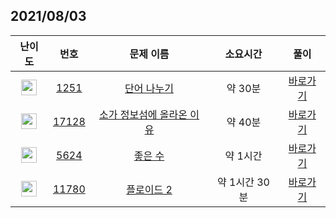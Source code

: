 ## 2021/08/03
| 난이도 | 번호 | 문제 이름 | 소요시간 | 풀이 
|:------:|:----:|:---------:|:------:|:------:|
| <img height="25px" width="25px" src="https://static.solved.ac/tier_small/6.svg"/> | [1251](https://www.acmicpc.net/problem/1251) | [단어 나누기](https://www.acmicpc.net/problem/1251) | 약 30분 | [바로가기](https://github.com/MinsangKong/DailyProblem/blob/main/08-03/1.py)| 
| <img height="25px" width="25px" src="https://static.solved.ac/tier_small/9.svg"/> | [17128](https://www.acmicpc.net/problem/17128) | [소가 정보섬에 올라온 이유](https://www.acmicpc.net/problem/17128) | 약 40분 | [바로가기](https://github.com/MinsangKong/DailyProblem/blob/main/08-03/2.py)|
| <img height="25px" width="25px" src="https://static.solved.ac/tier_small/12.svg"/> | [5624](https://www.acmicpc.net/problem/5624) | [좋은 수](https://www.acmicpc.net/problem/5624) | 약 1시간 | [바로가기](https://github.com/MinsangKong/DailyProblem/blob/main/08-03/3.py)| 
| <img height="25px" width="25px" src="https://static.solved.ac/tier_small/13.svg"/> | [11780](https://www.acmicpc.net/problem/11780) | [플로이드 2](https://www.acmicpc.net/problem/11780) | 약 1시간 30분 | [바로가기](https://github.com/MinsangKong/DailyProblem/blob/main/08-03/4-1.py)|